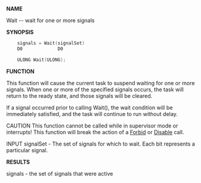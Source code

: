 
**NAME**

Wait -- wait for one or more signals

**SYNOPSIS**

```c
    signals = Wait(signalSet)
    D0             D0

    ULONG Wait(ULONG);

```
**FUNCTION**

This function will cause the current task to suspend waiting for
one or more signals.  When one or more of the specified signals
occurs, the task will return to the ready state, and those signals
will be cleared.

If a signal occurred prior to calling Wait(), the wait condition will
be immediately satisfied, and the task will continue to run without
delay.

CAUTION
This function cannot be called while in supervisor mode or
interrupts!  This function will break the action of a [Forbid](Forbid) or
[Disable](Disable) call.

INPUT
signalSet - The set of signals for which to wait.
Each bit represents a particular signal.

**RESULTS**

signals - the set of signals that were active
